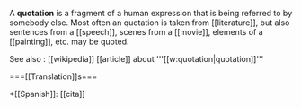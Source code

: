 A <b>quotation</b> is a fragment of a human expression that is being referred to by somebody else.  Most often an quotation is taken from [[literature]], but also sentences from a [[speech]], scenes from a [[movie]], elements of a [[painting]], etc. may be quoted.

See also : [[wikipedia]] [[article]] about '''[[w:quotation|quotation]]'''


===[[Translation]]s===

*[[Spanish]]: [[cita]]